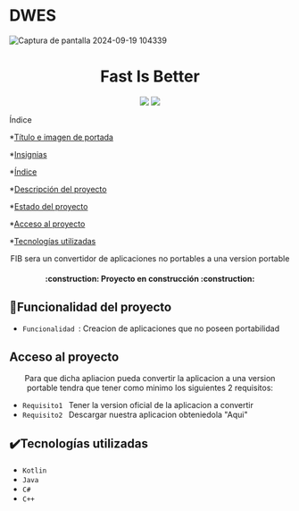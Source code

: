 # DWES
  ![Captura de pantalla 2024-09-19 104339](https://github.com/user-attachments/assets/1d90ced3-1ba2-478e-b16c-fce38223c3f4)

<h1 align="center"> Fast Is Better</h1>

<p align="center">
<img src="https://img.shields.io/badge/STATUS-EN%20DESAROLLO-green)"> 
<img src="https://img.shields.io/badge/RELEASE-PROXIMANMEMENTE-violet">
</p>

Índice

*[Título e imagen de portada](#Título-e-imagen-de-portada)

*[Insignias](#insignias)

*[Índice](#índice)

*[Descripción del proyecto](#descripción-del-proyecto)

*[Estado del proyecto](#Estado-del-proyecto)

*[Acceso al proyecto](#acceso-proyecto)

*[Tecnologías utilizadas](#tecnologías-utilizadas)

<p align="center">  
FIB sera un convertidor de aplicaciones no portables a una version portable
</p>

<h4 align="center">
:construction: Proyecto en construcción :construction:
</h4>

## :hammer:Funcionalidad del proyecto

- `Funcionalidad `: Creacion de aplicaciones que no poseen portabilidad

## Acceso al proyecto

<p align="center">
Para que dicha apliacion pueda convertir la aplicacion a una version portable tendra que tener como minimo los siguientes 2 requisitos:
</p>

- `Requisito1 ` Tener la version oficial de la aplicacion a convertir
- `Requisito2 ` Descargar nuestra aplicacion obteniedola "Aqui"

## ✔️Tecnologías utilizadas

- `Kotlin`
- `Java`
- `C#`
- `C++`

